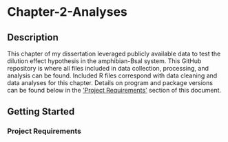# Chapter-2-Analyses

## Description
This chapter of my dissertation leveraged publicly available data to test the dilution effect hypothesis in the amphibian-Bsal system. This GitHub repository is where all files included in data collection, processing, and analysis can be found. Included R files correspond with data cleaning and data analyses for this chapter. Details on program and package versions can be found below in the ['Project Requirements'](###-Project-Requirements) section of this document. 

## Getting Started
### Project Requirements


